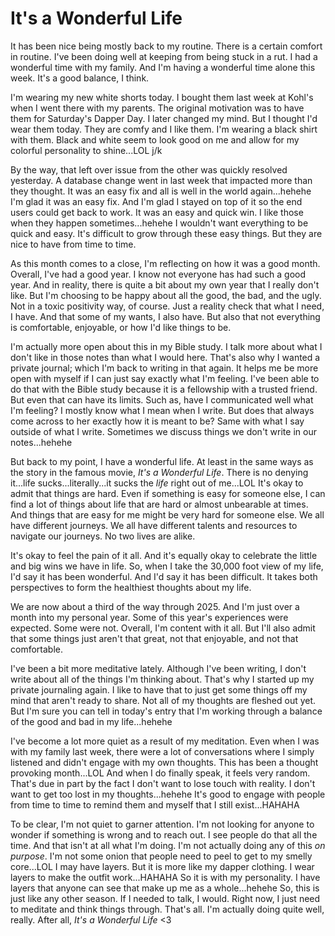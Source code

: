 # It's a Wonderful Life

It has been nice being mostly back to my routine. There is a certain comfort in routine. I've been doing well at keeping from being stuck in a rut. I had a wonderful time with my family. And I'm having a wonderful time alone this week. It's a good balance, I think.

I'm wearing my new white shorts today. I bought them last week at Kohl's when I went there with my parents. The original motivation was to have them for Saturday's Dapper Day. I later changed my mind. But I thought I'd wear them today. They are comfy and I like them. I'm wearing a black shirt with them. Black and white seem to look good on me and allow for my colorful personality to shine...LOL j/k

By the way, that left over issue from the other was quickly resolved yesterday. A database change went in last week that impacted more than they thought. It was an easy fix and all is well in the world again...hehehe I'm glad it was an easy fix. And I'm glad I stayed on top of it so the end users could get back to work. It was an easy and quick win. I like those when they happen sometimes...hehehe I wouldn't want everything to be quick and easy. It's difficult to grow through these easy things. But they are nice to have from time to time.

As this month comes to a close, I'm reflecting on how it was a good month. Overall, I've had a good year. I know not everyone has had such a good year. And in reality, there is quite a bit about my own year that I really don't like. But I'm choosing to be happy about all the good, the bad, and the ugly. Not in a toxic positivity way, of course. Just a reality check that what I need, I have. And that some of my wants, I also have. But also that not everything is comfortable, enjoyable, or how I'd like things to be.

I'm actually more open about this in my Bible study. I talk more about what I don't like in those notes than what I would here. That's also why I wanted a private journal; which I'm back to writing in that again. It helps me be more open with myself if I can just say exactly what I'm feeling. I've been able to do that with the Bible study because it is a fellowship with a trusted friend. But even that can have its limits. Such as, have I communicated well what I'm feeling? I mostly know what I mean when I write. But does that always come across to her exactly how it is meant to be? Same with what I say outside of what I write. Sometimes we discuss things we don't write in our notes...hehehe

But back to my point, I have a wonderful life. At least in the same ways as the story in the famous movie, *It's a Wonderful Life*. There is no denying it...life sucks...literally...it sucks the *life* right out of me...LOL It's okay to admit that things are hard. Even if something is easy for someone else, I can find a lot of things about life that are hard or almost unbearable at times. And things that are easy for me might be very hard for someone else. We all have different journeys. We all have different talents and resources to navigate our journeys. No two lives are alike.

It's okay to feel the pain of it all. And it's equally okay to celebrate the little and big wins we have in life. So, when I take the 30,000 foot view of my life, I'd say it has been wonderful. And I'd say it has been difficult. It takes both perspectives to form the healthiest thoughts about my life.

We are now about a third of the way through 2025. And I'm just over a month into my personal year. Some of this year's experiences were expected. Some were not. Overall, I'm content with it all. But I'll also admit that some things just aren't that great, not that enjoyable, and not that comfortable.

I've been a bit more meditative lately. Although I've been writing, I don't write about all of the things I'm thinking about. That's why I started up my private journaling again. I like to have that to just get some things off my mind that aren't ready to share. Not all of my thoughts are fleshed out yet. But I'm sure you can tell in today's entry that I'm working through a balance of the good and bad in my life...hehehe

I've become a lot more quiet as a result of my meditation. Even when I was with my family last week, there were a lot of conversations where I simply listened and didn't engage with my own thoughts. This has been a thought provoking month...LOL And when I do finally speak, it feels very random. That's due in part by the fact I don't want to lose touch with reality. I don't want to get too lost in my thoughts...hehehe It's good to engage with people from time to time to remind them and myself that I still exist...HAHAHA

To be clear, I'm not quiet to garner attention. I'm not looking for anyone to wonder if something is wrong and to reach out. I see people do that all the time. And that isn't at all what I'm doing. I'm not actually doing any of this *on purpose*. I'm not some onion that people need to peel to get to my smelly core...LOL I may have layers. But it is more like my dapper clothing. I wear layers to make the outfit work...HAHAHA So it is with my personality. I have layers that anyone can see that make up me as a whole...hehehe So, this is just like any other season. If I needed to talk, I would. Right now, I just need to meditate and think things through. That's all. I'm actually doing quite well, really. After all, *It's a Wonderful Life* <3

